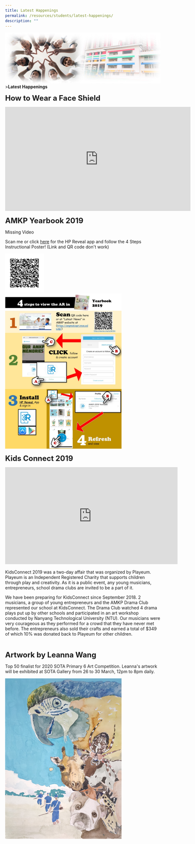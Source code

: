 ```yaml
---
title: Latest Happenings
permalink: /resources/students/latest-happenings/
description: ""
---
```

![Sub-banner](/images/sub%20banner.jpg)&gt;**Latest Happenings**

**<font size="5">How to Wear a Face Shield</font>**

<iframe width="602" height="338" src="https://www.youtube.com/embed/PXfOysqziwE" title="YouTube video player" frameborder="0" allow="accelerometer; autoplay; clipboard-write; encrypted-media; gyroscope; picture-in-picture" allowfullscreen=""></iframe>

<br>

**<font size="5">AMKP Yearbook 2019</font>**

Missing Video

Scan me or click [here](https://share.aurasma.com/YXVyYXNtYTovLz9jaGFubmVsaWQ9ZWJhNzFjZjQwMmVhZmZhYTMwNzM3YTcwMzJiMDZjZWUmYWN0aW9uPXN1YnNjcmliZSZhcHBuYW1lPUF1cmFzbWEmcGxhdGZvcm09QW5kcm9pZA==) for the HP Reveal app and follow the 4 Steps Instructional Poster! (Link and QR code don't work)

<img src="/images/Resources/Yearbook%20QR%20Code.png" style="width:25%">

<img src="/images/Resources/AR%20features.jpg" style="width:75%">

<br>

**<font size="5">Kids Connect 2019</font>**
<iframe width="560" height="315" src="https://www.youtube.com/embed/dybrG6AUlps" title="YouTube video player" frameborder="0" allow="accelerometer; autoplay; clipboard-write; encrypted-media; gyroscope; picture-in-picture" allowfullscreen=""></iframe>

KidsConnect 2019 was a two-day affair that was organized by Playeum. Playeum is an Independent Registered Charity that supports children through play and creativity. As it is a public event, any young musicians, entrepreneurs, school drama clubs are invited to be a part of it.

We have been preparing for KidsConnect since September 2018. 2 musicians, a group of young entrepreneurs and the AMKP Drama Club represented our school at KidsConnect. The Drama Club watched 4 drama plays put up by other schools and participated in an art workshop conducted by Nanyang Technological University (NTU). Our musicians were very courageous as they performed for a crowd that they have never met before. The entrepreneurs also sold their crafts and earned a total of $349 of which 10% was donated back to Playeum for other children.

<br>

**<font size="5">Artwork by Leanna Wang</font>**

Top 50 finalist&nbsp;for 2020 SOTA Primary 6 Art Competition.&nbsp;Leanna's artwork will be exhibited at SOTA Gallery from 26 to 30 March, 12pm to 8pm daily.

<img src="/images/Resources/LeannaWang_FacingExtinction.jpg" style="width:75%">